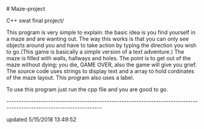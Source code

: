 <p># Maze-project</p>
<p>C++ swat final project/</p>
<p>This program is very simple to explain: the basic idea is you find yourself in a maze and are wanting out. The way this works is that you can only see objects around you and have to take action by typing the direction you wish to go.(This game is basically a simple version of a text adventure.) The maze is filled with walls, hallways and holes. The point is to get out of the maze without dying; you die, GAME OVER, also the game will give you grief.
The source code uses strings to display text and a array to hold cordinates of the maze layout. This program also uses a label.</p>
<p></p>
<p>To use this program just run the cpp file and you are good to go.</p>
<p>---------------------------------------------------------------------------------------------------------------------</p>
<p>updated 5/15/2018 13:49:52</p>
